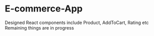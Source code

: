 # E-commerce-App
Designed React components include Product, AddToCart, Rating etc
Remaining things are in progress

